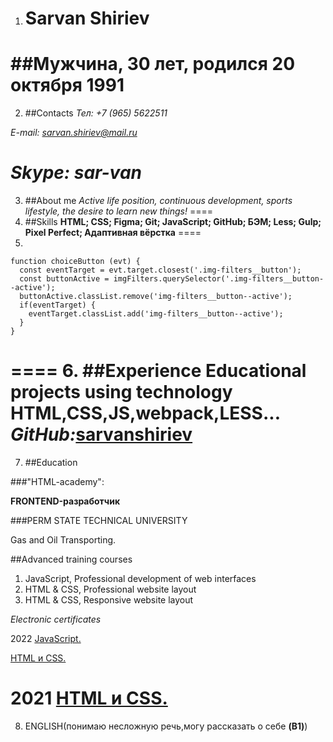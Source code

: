 1. # __Sarvan Shiriev__
##Мужчина, 30 лет, родился 20 октября 1991
====
2. ##Contacts 
*Тел: +7 (965) 5622511*

*E-mail: sarvan.shiriev@mail.ru*

*Skype: sar-van*
====
3. ##About me 
*Active life position, continuous development, sports lifestyle, the desire to learn new things!*
====
4. ##Skills 
__HTML; CSS; Figma; Git; JavaScript; GitHub; БЭМ; Less; Gulp; Pixel Perfect; Адаптивная вёрстка__
====
5. 
```
function choiceButton (evt) {
  const eventTarget = evt.target.closest('.img-filters__button');
  const buttonActive = imgFilters.querySelector('.img-filters__button--active');
  buttonActive.classList.remove('img-filters__button--active');
  if(eventTarget) {
    eventTarget.classList.add('img-filters__button--active');
  }
}
   ```
====
6. ##Experience
Educational projects using technology HTML,CSS,JS,webpack,LESS...
*GitHub:*[sarvanshiriev](http://github.com/sarvanshiriev)
====
7. ##Education

###"HTML-academy": 

__FRONTEND-разработчик__

###PERM STATE TECHNICAL UNIVERSITY

Gas and Oil Transporting. 

##Advanced training courses

1. JavaScript, Professional development of web interfaces
1. HTML & CSS, Professional website layout
1. HTML & CSS, Responsive website layout

*Electronic certificates*

2022
[JavaScript.](https://drive.google.com/file/d/1R2HXA4vSTYVadXdV_kk9poD1lMgdcqcb/view)

[HTML и CSS.](https://drive.google.com/file/d/1E6m3u1e1VAzcjejIaa50RA36jtG6EcNt/view)

2021
[HTML и CSS.](https://drive.google.com/file/d/1McteYe5-WWobmR0H6-LnHnhxDnTWXhbI/view)
====
8. ENGLISH(понимаю несложную речь,могу рассказать о себе __(B1)__)